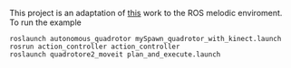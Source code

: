 This project is an adaptation of [this](https://github.com/AlessioTonioni/Autonomous-Flight-ROS) work to the ROS melodic enviroment.\
To run the example 
```
roslaunch autonomous_quadrotor mySpawn_quadrotor_with_kinect.launch
rosrun action_controller action_controller
roslaunch quadrotore2_moveit plan_and_execute.launch
```

